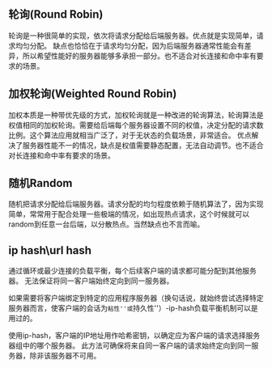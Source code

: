 ## 轮询(Round Robin)

轮询是一种很简单的实现，依次将请求分配给后端服务器。优点就是实现简单，请求均匀分配。
 缺点也恰恰在于请求均匀分配，因为后端服务器通常性能会有差异，所以希望性能好的服务器能够多承担一部分。也不适合对长连接和命中率有要求的场景。

## 加权轮询(Weighted Round Robin)

加权本质是一种带优先级的方式，加权轮询就是一种改进的轮询算法，轮询算法是权值相同的加权轮询。需要给后端每个服务器设置不同的权值，决定分配的请求数比例。这个算法应用就相当广泛了，对于无状态的负载场景，非常适合。
 优点解决了服务器性能不一的情况，缺点是权值需要静态配置，无法自动调节。也不适合对长连接和命中率有要求的场景。

## 随机Random

随机把请求分配给后端服务器。请求分配的均匀程度依赖于随机算法了，因为实现简单，常常用于配合处理一些极端的情况，如出现热点请求，这个时候就可以random到任意一台后端，以分散热点。当然缺点也不言而喻。

## ip hash\url hash

通过循环或最少连接的负载平衡，每个后续客户端的请求都可能分配到其他服务器。 无法保证将同一客户端始终定向到同一服务器。

如果需要将客户端绑定到特定的应用程序服务器（换句话说，就始终尝试选择特定服务器而言，使客户端的会话为``粘性''或``持久性''）-ip-hash负载平衡机制可以是 用过的。

使用ip-hash，客户端的IP地址用作哈希密钥，以确定应为客户端的请求选择服务器组中的哪个服务器。 此方法可确保将来自同一客户端的请求始终定向到同一服务器，除非该服务器不可用。


